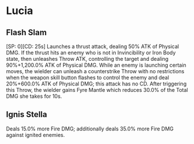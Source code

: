 # Lucia

## Flash Slam

[SP: 0][CD: 25s] Launches a thrust attack, dealing 50% ATK of Physical DMG. If the thrust hits an enemy who is not in Invincibility or Iron Body state, then unleashes Throw ATK, controlling the target and dealing 90%+1,200.0% ATK of Physical DMG. While an enemy is launching certain moves, the wielder can unleash a counterstrike Throw with no restrictions when the weapon skill button flashes to control the enemy and deal 20%+600.0% ATK of Physical DMG; this attack has no CD. After triggering this Throw, the wielder gains Fyre Mantle which reduces 30.0% of the Total DMG she takes for 10s.

## Ignis Stella

Deals 15.0% more Fire DMG; additionally deals 35.0% more Fire DMG against ignited enemies.